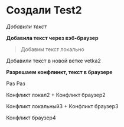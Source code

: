 ﻿# Создали Test2

*Добавили текст*

**Добавила текст через вэб-браузер**

> Добавим текст локально

Добавили текст в новой ветке vetka2

**Разрешаем конфлинкт, текст в браузере**

Раз Раз

Конфликт локал2 + Конфликт браузер2

Конфликт локальный3 + Конфликт браузер3

Конфликт браузер4
